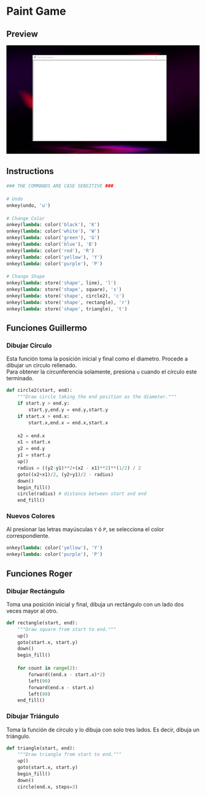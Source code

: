 # Paint Game

## Preview

![Circles](./assets/ghip.gif)

## Instructions
```python
### THE COMMANDS ARE CASE SENSITIVE ###

# Undo
onkey(undo, 'u')

# Change Color
onkey(lambda: color('black'), 'K')
onkey(lambda: color('white'), 'W')
onkey(lambda: color('green'), 'G')
onkey(lambda: color('blue'), 'B')
onkey(lambda: color('red'), 'R')
onkey(lambda: color('yellow'), 'Y')
onkey(lambda: color('purple'), 'P')

# Change Shape
onkey(lambda: store('shape', line), 'l')
onkey(lambda: store('shape', square), 's')
onkey(lambda: store('shape', circle2), 'c')
onkey(lambda: store('shape', rectangle), 'r')
onkey(lambda: store('shape', triangle), 't')
```

## Funciones Guillermo

###  Dibujar Círculo

Esta función toma la posición inicial y final como el diametro. Procede a dibujar un circulo rellenado. <br>
Para obtener la circunferencia solamente, presiona `u` cuando el círculo este terminado.
```python
def circle2(start, end):
    """Draw circle taking the end position as the diameter."""
    if start.y > end.y:
        start.y,end.y = end.y,start.y
    if start.x > end.x:
        start.x,end.x = end.x,start.x
    
    x2 = end.x
    x1 = start.x
    y2 = end.y
    y1 = start.y
    up()
    radius = ((y2-y1)**2+(x2 - x1)**2)**(1/2) / 2
    goto((x2+x1)/2, (y2+y1)/2 - radius)
    down()
    begin_fill()
    circle(radius) # distance between start and end
    end_fill()
```
###  Nuevos Colores
Al presionar las letras mayúsculas `Y` ó `P`, se selecciona el color correspondiente.
```python
onkey(lambda: color('yellow'), 'Y')
onkey(lambda: color('purple'), 'P')
```
## Funciones Roger

### Dibujar Rectángulo
Toma una posición inicial y final, dibuja un rectángulo con un lado dos veces mayor al otro.

```python
def rectangle(start, end):
    """Draw square from start to end."""
    up()
    goto(start.x, start.y)
    down()
    begin_fill()

    for count in range(2):
        forward((end.x - start.x)*2)
        left(90)
        forward(end.x - start.x)
        left(90)
    end_fill()
```
### Dibujar Triángulo
Toma la función de círculo y lo dibuja con solo tres lados. Es decir, dibuja un triángulo.
```python
def triangle(start, end):
    """Draw triangle from start to end."""
    up()
    goto(start.x, start.y)
    begin_fill()
    down()
    circle(end.x, steps=3)
```


